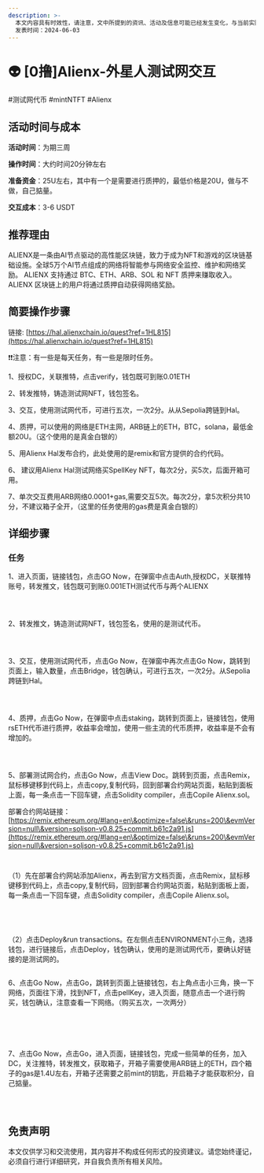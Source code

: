 ```yaml
---
description: >-
  本文内容具有时效性，请注意，文中所提到的资讯、活动及信息可能已经发生变化，与当前实际情况有所不同。我们建议您在做出任何决策之前，始终进行自主研究和验证。
  发表时间：2024-06-03
---
```


# 👽 \[0撸]Alienx-外星人测试网交互

\#测试网代币 #mintNTFT #Alienx

## 活动时间与成本 <a href="#huo-dong-shi-jian-yu-cheng-ben" id="huo-dong-shi-jian-yu-cheng-ben"></a>

**活动时间**：为期三周

**操作时间**：大约时间20分钟左右

**准备资金**：25U左右，其中有一个是需要进行质押的，最低价格是20U，做与不做，自己掂量。

**交互成本**：3-6 USDT

## 推荐理由 <a href="#tui-jian-li-you" id="tui-jian-li-you"></a>

ALIENX是一条由AI节点驱动的高性能区块链，致力于成为NFT和游戏的区块链基础设施。全球5万个AI节点组成的网络将智能参与网络安全监控、维护和网络奖励。 ALIENX 支持通过 BTC、ETH、ARB、SOL 和 NFT 质押来赚取收入。 ALIENX 区块链上的用户将通过质押自动获得网络奖励。

## 简要操作步骤 <a href="#jian-yao-cao-zuo-bu-zhou" id="jian-yao-cao-zuo-bu-zhou"></a>

链接: [https://hal.alienxchain.io/quest?ref=1HL815](https://hal.alienxchain.io/quest?ref=1HL815)

❗❗注意：有一些是每天任务，有一些是限时任务。

1、授权DC，关联推特，点击verify，钱包既可到账0.01ETH

2、转发推特，铸造测试网NFT，钱包签名。

3、交互，使用测试网代币，可进行五次，一次2分。从从Sepolia跨链到Hal。

4、质押，可以使用的网络是ETH主网，ARB链上的ETH，BTC，solana，最低金额20U。（这个使用的是真金白银的）

5、用Alienx Hal发布合约，此处使用的是remix和官方提供的合约代码。

6、 建议用Alienx Hal测试网络买SpellKey NFT，每次2分，买5次，后面开箱可用。

7、单次交互费用ARB网络0.0001+gas,需要交互5次。每次2分，拿5次积分共10分，不建议箱子全开，（这里的任务使用的gas费是真金白银的）

## 详细步骤 <a href="#xiang-xi-bu-zhou" id="xiang-xi-bu-zhou"></a>

### **任务**

1、进入页面，链接钱包，点击GO Now，在弹窗中点击Auth,授权DC，关联推特账号，转发推文，钱包既可到账0.001ETH测试代币与两个ALIENX

<figure><img src="../../.gitbook/assets/image (8) (1) (1) (1) (1).png" alt=""><figcaption></figcaption></figure>

<figure><img src="../../.gitbook/assets/image (9) (1) (1) (1) (1).png" alt=""><figcaption></figcaption></figure>

<figure><img src="../../.gitbook/assets/image (10) (1) (1) (1).png" alt=""><figcaption></figcaption></figure>

2、转发推文，铸造测试网NFT，钱包签名，使用的是测试代币。

<figure><img src="../../.gitbook/assets/image (116).png" alt=""><figcaption></figcaption></figure>

<figure><img src="../../.gitbook/assets/image (117).png" alt=""><figcaption></figcaption></figure>

<figure><img src="../../.gitbook/assets/image (118).png" alt=""><figcaption></figcaption></figure>

3、交互，使用测试网代币，点击Go Now，在弹窗中再次点击Go Now，跳转到页面上，输入数量，点击Bridge，钱包确认，可进行五次，一次2分。从Sepolia跨链到Hal。

<figure><img src="../../.gitbook/assets/image (20).png" alt=""><figcaption></figcaption></figure>

<figure><img src="../../.gitbook/assets/image (1) (1) (1) (1) (1) (1) (1).png" alt=""><figcaption></figcaption></figure>

<figure><img src="../../.gitbook/assets/image (3) (1) (1) (1) (1).png" alt=""><figcaption></figcaption></figure>

4、质押，点击Go Now，在弹窗中点击staking，跳转到页面上，链接钱包，使用rsETH代币进行质押，收益率会增加，使用一些主流的代币质押，收益率是不会有增加的。

<figure><img src="../../.gitbook/assets/image (4) (1) (1) (1).png" alt=""><figcaption></figcaption></figure>

<figure><img src="../../.gitbook/assets/image (5) (1) (1) (1).png" alt=""><figcaption></figcaption></figure>

<figure><img src="../../.gitbook/assets/image (6) (1) (1) (1).png" alt=""><figcaption></figcaption></figure>

5、部署测试网合约，点击Go Now，点击View Doc。跳转到页面，点击Remix，鼠标移键移到代码上，点击copy,复制代码，回到部署合约网站页面，粘贴到面板上面，每一条点击一下回车键，点击Solidity compiler，点击Copile Alienx.sol。

部署合约网站链接： [https://remix.ethereum.org/#lang=en\&optimize=false\&runs=200\&evmVersion=null\&version=soljson-v0.8.25+commit.b61c2a91.js](https://remix.ethereum.org/#lang=en\&optimize=false\&runs=200\&evmVersion=null\&version=soljson-v0.8.25+commit.b61c2a91.js)

<figure><img src="../../.gitbook/assets/image (7) (1) (1) (1).png" alt=""><figcaption></figcaption></figure>

<figure><img src="../../.gitbook/assets/image (8) (1) (1) (1).png" alt=""><figcaption></figcaption></figure>

（1）先在部署合约网站添加Alienx，再去到官方文档页面，点击Remix，鼠标移键移到代码上，点击copy,复制代码，回到部署合约网站页面，粘贴到面板上面，每一条点击一下回车键，点击Solidity compiler，点击Copile Alienx.sol。

<figure><img src="../../.gitbook/assets/image (9) (1) (1) (1).png" alt=""><figcaption></figcaption></figure>

<figure><img src="../../.gitbook/assets/image (10) (1) (1).png" alt=""><figcaption></figcaption></figure>

<figure><img src="../../.gitbook/assets/image (11) (1) (1).png" alt=""><figcaption></figcaption></figure>

<figure><img src="../../.gitbook/assets/image (12) (1) (1).png" alt=""><figcaption></figcaption></figure>

（2）点击Deploy\&run transactions。在左侧点击ENVIRONMENT小三角，选择钱包，进行链接后，点击Deploy，钱包确认，使用的是测试网代币，要确认好链接的是测试网的。

<figure><img src="../../.gitbook/assets/image (13) (1) (1).png" alt=""><figcaption></figcaption></figure>

6、点击Go Now，点击Go，跳转到页面上链接钱包，右上角点击小三角，换一下网络，页面往下滑，找到NFT，点击pellKey，进入页面，随意点击一个进行购买，钱包确认，注意查看一下网络。（购买五次，一次两分）

<figure><img src="../../.gitbook/assets/image (14) (1).png" alt=""><figcaption></figcaption></figure>

<figure><img src="../../.gitbook/assets/image (15) (1).png" alt=""><figcaption></figcaption></figure>

<figure><img src="../../.gitbook/assets/image (17) (1).png" alt=""><figcaption></figcaption></figure>

<figure><img src="../../.gitbook/assets/image (20) (1).png" alt=""><figcaption></figcaption></figure>

<figure><img src="../../.gitbook/assets/image (19) (1).png" alt=""><figcaption></figcaption></figure>

7、点击Go Now，点击Go，进入页面，链接钱包，完成一些简单的任务，加入DC，关注推特，转发推文，获取箱子，开箱子需要使用ARB链上的ETH，四个箱子的gas是1.4U左右，开箱子还需要之前mint的钥匙，开启箱子才能获取积分，自己掂量。

<figure><img src="../../.gitbook/assets/image (21).png" alt=""><figcaption></figcaption></figure>

<figure><img src="../../.gitbook/assets/image (22).png" alt=""><figcaption></figcaption></figure>

<figure><img src="../../.gitbook/assets/image (23).png" alt=""><figcaption></figcaption></figure>

## 免责声明 <a href="#mian-ze-sheng-ming" id="mian-ze-sheng-ming"></a>

本文仅供学习和交流使用，其内容并不构成任何形式的投资建议。请您始终谨记，必须自行进行详细研究，并自我负责所有相关风险。
